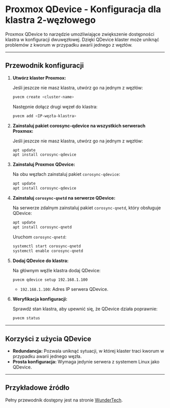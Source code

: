 # Proxmox QDevice - Konfiguracja dla klastra 2-węzłowego

Proxmox QDevice to narzędzie umożliwiające zwiększenie dostępności klastra w konfiguracji dwuwęzłowej. Dzięki QDevice klaster może uniknąć problemów z kworum w przypadku awarii jednego z węzłów.

---

## Przewodnik konfiguracji

1. **Utwórz klaster Proxmox:**

   Jeśli jeszcze nie masz klastra, utwórz go na jednym z węzłów:
   ```bash
   pvecm create <cluster-name>
   ```

   Następnie dołącz drugi węzeł do klastra:
   ```bash
   pvecm add <IP-węzła-klastra>
   ```

2. **Zainstaluj pakiet corosync-qdevice na wszystkich serwerach Proxmox:**

   Jeśli jeszcze nie masz klastra, utwórz go na jednym z węzłów:
   ```bash
   apt update
   apt install corosync-qdevice
   ```

3. **Zainstaluj Proxmox QDevice:**

   Na obu węzłach zainstaluj pakiet `corosync-qdevice`:
   ```bash
   apt update
   apt install corosync-qdevice
   ```

4. **Zainstaluj `corosync-qnetd` na serwerze QDevice:**

   Na serwerze zdalnym zainstaluj pakiet `corosync-qnetd`, który obsługuje QDevice:
   ```bash
   apt update
   apt install corosync-qnetd
   ```

   Uruchom `corosync-qnetd`:
   ```bash
   systemctl start corosync-qnetd
   systemctl enable corosync-qnetd
   ```

5. **Dodaj QDevice do klastra:**

   Na głównym węźle klastra dodaj QDevice:
   ```bash
   pvecm qdevice setup 192.168.1.100
   ```

   - `192.168.1.100`: Adres IP serwera QDevice.

6. **Weryfikacja konfiguracji:**

   Sprawdź stan klastra, aby upewnić się, że QDevice działa poprawnie:
   ```bash
   pvecm status
   ```

---

## Korzyści z użycia QDevice

- **Redundancja:** Pozwala uniknąć sytuacji, w której klaster traci kworum w przypadku awarii jednego węzła.
- **Prosta konfiguracja:** Wymaga jedynie serwera z systemem Linux jako QDevice.

---

## Przykładowe źródło
Pełny przewodnik dostępny jest na stronie [WunderTech](https://www.wundertech.net/how-to-create-a-2-node-cluster-in-proxmox/).

